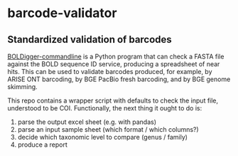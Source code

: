 # barcode-validator
## Standardized validation of barcodes

[BOLDigger-commandline](https://github.com/DominikBuchner/BOLDigger-commandline) is a Python program
that can check a FASTA file against the BOLD sequence ID service, producing a spreadsheet of near hits.
This can be used to validate barcodes produced, for example, by ARISE ONT barcoding, by BGE PacBio 
fresh barcoding, and by BGE genome skimming.

This repo contains a wrapper script with defaults to check the input file, understood to be COI. 
Functionally, the next thing it ought to do is:

1. parse the output excel sheet (e.g. with pandas)
2. parse an input sample sheet (which format / which columns?)
3. decide which taxonomic level to compare (genus / family)
4. produce a report
